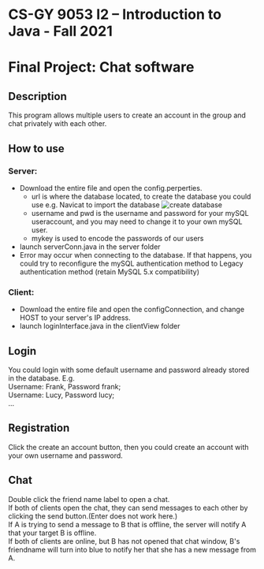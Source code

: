 # CS-GY 9053 I2 – Introduction to Java - Fall 2021

# Final Project: Chat software

## Description

This program allows multiple users to create an account in the group and chat privately with each other.

## How to use

### Server: 

* Download the entire file and open the config.perperties.
  * url is where the database located, to create the database you could use e.g. Navicat to import the database
  ![create database](/screenshot/1.gif)
  * username and pwd is the username and password for your mySQL useraccount, and you may need to change it to your own mySQL user.
  * mykey is used to encode the passwords of our users
* launch serverConn.java in the server folder
* Error may occur when connecting to the database. If that happens, you could try to reconfigure the mySQL authentication method to Legacy authentication method (retain MySQL 5.x compatibility)

### Client: 
* Download the entire file and open the configConnection, and change HOST to your server's IP address.
* launch loginInterface.java in the clientView folder

## Login

You could login with some default username and password already stored in the database. E.g.\
Username: Frank, Password frank;\
Username: Lucy, Password lucy;\
...

## Registration

Click the create an account button, then you could create an account with your own username and password.

## Chat
Double click the friend name label to open a chat.\
If both of clients open the chat, they can send messages to each other by clicking the send button.(Enter does not work here.)\
If A is trying to send a message to B that is offline, the server will notify A that your target B is offline.\
If both of clients are online, but B has not opened that chat window, B's friendname will turn into blue to notify her that she has a new message from A.

